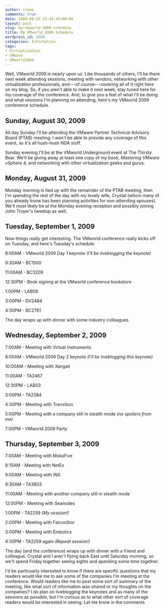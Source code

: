 ```yaml
---
author: slowe
comments: true
date: 2009-08-23 22:43:47+00:00
layout: post
slug: my-vmworld-2009-schedule
title: My VMworld 2009 Schedule
wordpress_id: 1550
categories: Information
tags:
- Virtualization
- VMware
- VMworld2009
---
```


Well, VMworld 2009 is nearly upon us. Like thousands of others, I'll be there next week attending sessions, meeting with vendors, networking with other virtualization professionals, and---of course---covering all of it right here on my blog. So, if you aren't able to make it next week, stay tuned here for my coverage of the conference. And, to give you a feel of what I'll be doing and what sessions I'm planning on attending, here's my VMworld 2009 conference schedule.

## Sunday, August 30, 2009

All day Sunday I'll be attending the VMware Partner Technical Advisory Board (PTAB) meeting. I won't be able to provide any coverage of this event, as it's all hush-hush NDA stuff.

Sunday evening I'll be at the VMworld Underground event at The Thirsty Bear. We'll be giving away at least one copy of my book, _Mastering VMware vSphere 4,_ and networking with other virtualization geeks and gurus.

## Monday, August 31, 2009

Monday morning is tied up with the remainder of the PTAB meeting, then I'm spending the rest of the day with my lovely wife, Crystal (whom many of you already know has been planning activities for non-attending spouses). We'll most likely be at the Monday evening reception and possibly joining John Troyer's tweetup as well.

## Tuesday, September 1, 2009

Now things really get interesting. The VMworld conference really kicks off on Tuesday, and here's Tuesday's schedule:

8:00AM - VMworld 2009 Day 1 keynote _(I'll be liveblogging the keynote)_  

9:30AM - BC1500  

11:00AM - BC3209  

12:30PM - Book signing at the VMworld conference bookstore  

1:00PM - LAB08  

3:00PM - DV2484  

4:30PM - BC2761

The day wraps up with dinner with some industry colleagues.

## Wednesday, September 2, 2009

7:00AM - Meeting with Virtual Instruments  

8:00AM - VMworld 2009 Day 2 keynote _(I'll be liveblogging this keynote)_  

10:00AM - Meeting with Xangati  

11:00AM - TA2467  

12:30PM - LAB03  

3:00PM - TA2384  

4:30PM - Meeting with Tranxition  

5:00PM - Meeting with a company still in stealth mode _(no spoilers from me)_  

7:00PM - VMworld 2009 Party

## Thursday, September 3, 2009

7:00AM - Meeting with MokaFive  

8:15AM - Meeting with NetEx  

9:00AM - Meeting with INX  

9:30AM - TA3603  

11:00AM - Meeting with another company still in stealth mode  

12:00PM - Meeting with Seanodes  

1:00PM - TA2259 _(My session!)_  

2:00PM - Meeting with FalconStor  

3:00PM - Meeting with Embotics  

4:30PM - TA2259 again _(Repeat session!)_

The day (and the conference) wraps up with dinner with a friend and colleague. Crystal and I aren't flying back East until Saturday morning, so we'll spend Friday together seeing sights and spending some time together.

I'd be particuarly interested to know if there are specific questions that my readers would like me to ask some of the companies I'm meeting at the conference. Would readers like me to post some sort of summary of the meeting, like what sort of information was shared or my thoughts on the companies? I do plan on liveblogging the keynotes and as many of the sessions as possible, but I'm curious as to what other sort of coverage readers would be interested in seeing. Let me know in the comments.
